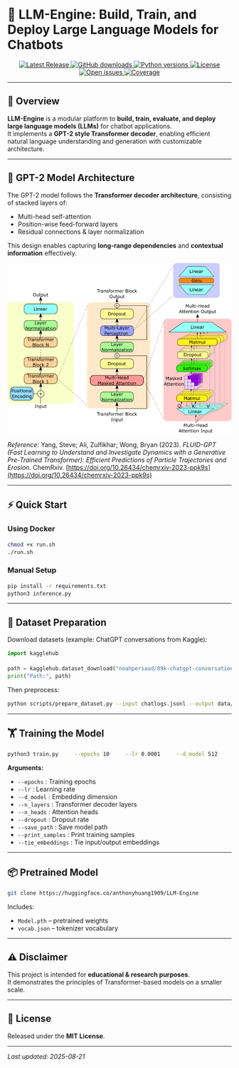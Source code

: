 # 🚀 LLM-Engine: Build, Train, and Deploy Large Language Models for Chatbots  

<!-- Project Badges -->
<p align="center">
  <!-- GitHub Release -->
  <a href="https://github.com/anthonyhuang1909/LLM-Engine/releases">
    <img src="https://img.shields.io/github/v/release/anthonyhuang1909/LLM-Engine?style=flat-square&logo=github" alt="Latest Release" />
  </a>
  <a href="https://github.com/anthonyhuang1909/LLM-Engine">
    <img src="https://img.shields.io/github/downloads/anthonyhuang1909/LLM-Engine/total?style=flat-square" alt="GitHub downloads" />
  </a>

  <!-- Python -->
  <a href="https://www.python.org/">
    <img src="https://img.shields.io/badge/Python-3.8%2B-blue?style=flat-square&logo=python" alt="Python versions" />
  </a>

  <!-- License -->
  <a href="https://github.com/anthonyhuang1909/LLM-Engine/blob/main/LICENSE">
    <img src="https://img.shields.io/github/license/anthonyhuang1909/LLM-Engine?style=flat-square" alt="License" />
  </a>

  <!-- Issues -->
  <a href="https://github.com/anthonyhuang1909/LLM-Engine/issues">
    <img src="https://img.shields.io/github/issues/anthonyhuang1909/LLM-Engine?style=flat-square&logo=github" alt="Open issues" />
  </a>

  <!-- Coverage -->
  <a href="https://app.codecov.io/gh/anthonyhuang1909/LLM-Engine">
    <img src="https://codecov.io/gh/anthonyhuang1909/LLM-Engine/branch/main/graph/badge.svg?style=flat-square" alt="Coverage" />
  </a>
</p>

---

## 📖 Overview  

**LLM-Engine** is a modular platform to **build, train, evaluate, and deploy large language models (LLMs)** for chatbot applications.  
It implements a **GPT-2 style Transformer decoder**, enabling efficient natural language understanding and generation with customizable architecture.  

---

## 🧩 GPT-2 Model Architecture  

The GPT-2 model follows the **Transformer decoder architecture**, consisting of stacked layers of:  
- Multi-head self-attention  
- Position-wise feed-forward layers  
- Residual connections & layer normalization  

This design enables capturing **long-range dependencies** and **contextual information** effectively.  

![GPT-2 Model Architecture](diagram/diagram.jpeg)  

*Reference:* Yang, Steve; Ali, Zulfikhar; Wong, Bryan (2023). *FLUID-GPT (Fast Learning to Understand and Investigate Dynamics with a Generative Pre-Trained Transformer): Efficient Predictions of Particle Trajectories and Erosion.* ChemRxiv. [https://doi.org/10.26434/chemrxiv-2023-ppk9s](https://doi.org/10.26434/chemrxiv-2023-ppk9s)  

---

## ⚡ Quick Start  

### Using Docker  
```bash
chmod +x run.sh
./run.sh
```  

### Manual Setup  
```bash
pip install -r requirements.txt
python3 inference.py
```  

---

## 📂 Dataset Preparation  

Download datasets (example: ChatGPT conversations from Kaggle):  
```python
import kagglehub

path = kagglehub.dataset_download("noahpersaud/89k-chatgpt-conversations")
print("Path:", path)
```  

Then preprocess:  
```bash
python scripts/prepare_dataset.py --input chatlogs.jsonl --output data/word_level_dataset.csv
```  

---

## 🏋️ Training the Model  

```bash
python3 train.py     --epochs 10     --lr 0.0001     --d_model 512     --n_layers 8     --n_heads 8     --dropout 0.1     --save_path Model.pth     --print_samples 3     --tie_embeddings
```  

**Arguments:**  
- `--epochs` : Training epochs  
- `--lr` : Learning rate  
- `--d_model` : Embedding dimension  
- `--n_layers` : Transformer decoder layers  
- `--n_heads` : Attention heads  
- `--dropout` : Dropout rate  
- `--save_path` : Save model path  
- `--print_samples` : Print training samples  
- `--tie_embeddings` : Tie input/output embeddings  

---

## 📦 Pretrained Model  

```bash
git clone https://huggingface.co/anthonyhuang1909/LLM-Engine
```  

Includes:  
- `Model.pth` – pretrained weights  
- `vocab.json` – tokenizer vocabulary  

---

## ⚠️ Disclaimer  

This project is intended for **educational & research purposes**.  
It demonstrates the principles of Transformer-based models on a smaller scale.  

---

## 📜 License  

Released under the **MIT License**.  

---

*Last updated: 2025-08-21*  
